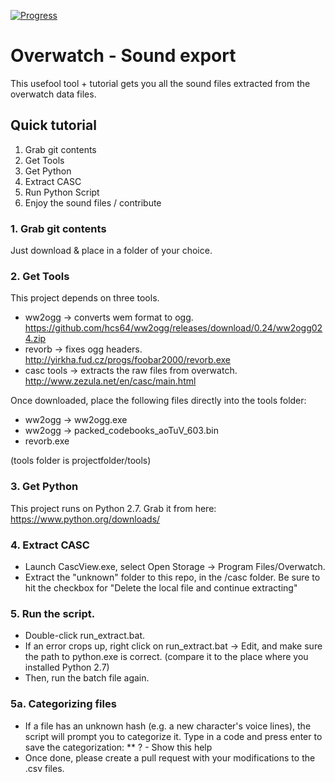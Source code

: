 [![Progress](https://img.shields.io/badge/Progress-29%25-yellow.svg)]()
# Overwatch - Sound export
This usefool tool + tutorial gets you all the sound files extracted from the overwatch data files.

## Quick tutorial
1. Grab git contents
2. Get Tools
3. Get Python
4. Extract CASC
5. Run Python Script
6. Enjoy the sound files / contribute

### 1. Grab git contents
Just download & place in a folder of your choice.

### 2. Get Tools
This project depends on three tools.
* ww2ogg -> converts wem format to ogg. https://github.com/hcs64/ww2ogg/releases/download/0.24/ww2ogg024.zip
* revorb -> fixes ogg headers. http://yirkha.fud.cz/progs/foobar2000/revorb.exe
* casc tools -> extracts the raw files from overwatch. http://www.zezula.net/en/casc/main.html

Once downloaded, place the following files directly into the tools folder:

* ww2ogg -> ww2ogg.exe
* ww2ogg -> packed_codebooks_aoTuV_603.bin
* revorb.exe

(tools folder is projectfolder/tools)

### 3. Get Python
This project runs on Python 2.7.
Grab it from here: https://www.python.org/downloads/

### 4. Extract CASC
* Launch CascView.exe, select Open Storage -> Program Files/Overwatch. 
* Extract the "unknown" folder to this repo, in the /casc folder.  Be sure to hit the checkbox for "Delete the local file and continue extracting"

### 5. Run the script.
* Double-click run_extract.bat.
* If an error crops up, right click on run_extract.bat -> Edit, and make sure the path to python.exe is correct. (compare it to the place where you installed Python 2.7)
* Then, run the batch file again.

### 5a. Categorizing files
* If a file has an unknown hash (e.g. a new character's voice lines), the script will prompt you to categorize it. Type in a code and press enter to save the categorization:
** ? - Show this help
* Once done, please create a pull request with your modifications to the .csv files.
